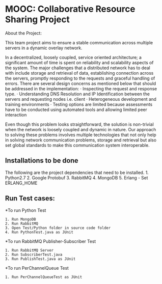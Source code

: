 MOOC: Collaborative Resource Sharing Project
===============================================

About the Project:

This team project aims to ensure a stable communication across multiple servers in a dynamic overlay network.

In a decentralized, loosely coupled, service oriented architecture; a significant amount of time is spent on reliability and scalability aspects of the system. The major challenges that a distributed network has to deal with include storage and retrieval of data, establishing connection across the servers, promptly responding to the requests and graceful handling of errors. There are several design concerns as mentioned below that should be addressed in the implementation:
	· 	Inspecting the request and response type.
	· 	Understanding DNS Resolution and IP Identification between the servers and requesting nodes i.e. client
	· 	Heterogeneous development and training environments
	· 	Testing options are limited because assessments have to be conducted using automated tools and allowing limited peer interaction

Even though this problem looks straightforward, the solution is non-trivial when the network is loosely coupled and dynamic in nature. Our approach to solving these problems involves multiple technologies that not only help in solving network communication problems, storage and retrieval but also set global standards to make this communication system interoperable.

Installations to be done
------------------------
The following are the project dependencies that need to be installed.
	1. Python2.7
	2. Google Protobuf
	3. RabbitMQ
	4. MongoDB
	5. Erlang - Set ERLANG_HOME

Run Test cases:
-----------------
*To run Python Test

	1. Run MongoDB
	2. Run RabbitMQ
	3. Open Test/Python folder in source code folder
	4. Run PythonTest.java as JUnit

*To run RabbitMQ Publisher-Subscriber Test

	1. Run RabbitMQ Server
	2. Run SubscriberTest.java
	3. Run PublishTest.java as JUnit

*To run PerChannelQueue Test

	1. Run PerChannelQueueTest as JUnit
